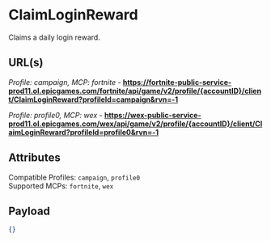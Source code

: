 # ClaimLoginReward
Claims a daily login reward.

## URL(s)
*Profile: campaign, MCP: fortnite* - **https://fortnite-public-service-prod11.ol.epicgames.com/fortnite/api/game/v2/profile/{accountID}/client/ClaimLoginReward?profileId=campaign&rvn=-1**

*Profile: profile0, MCP: wex* - **https://wex-public-service-prod11.ol.epicgames.com/wex/api/game/v2/profile/{accountID}/client/ClaimLoginReward?profileId=profile0&rvn=-1**

## Attributes
Compatible Profiles: `campaign`, `profile0`  
Supported MCPs: `fortnite`, `wex`

## Payload
```json
{}
```
